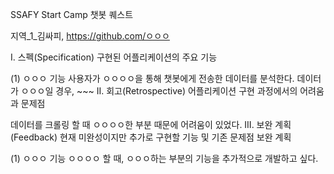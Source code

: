 SSAFY Start Camp 챗봇 퀘스트

지역_1_김싸피, https://github.com/ㅇㅇㅇ

I. 스펙(Specification)
구현된 어플리케이션의 주요 기능

(1) ㅇㅇㅇ 기능
사용자가 ㅇㅇㅇㅇ을 통해 챗봇에게 전송한 데이터를 분석한다.
데이터가 ㅇㅇㅇ일 경우, ~~~
II. 회고(Retrospective)
어플리케이션 구현 과정에서의 어려움과 문제점

데이터를 크롤링 할 때 ㅇㅇㅇㅇ한 부분 때문에 어려움이 있었다.
III. 보완 계획(Feedback)
현재 미완성이지만 추가로 구현할 기능 및 기존 문제점 보완 계획

(1) ㅇㅇㅇ 기능
ㅇㅇㅇㅇ 할 때, ㅇㅇㅇ하는 부분의 기능을 추가적으로 개발하고 싶다.







